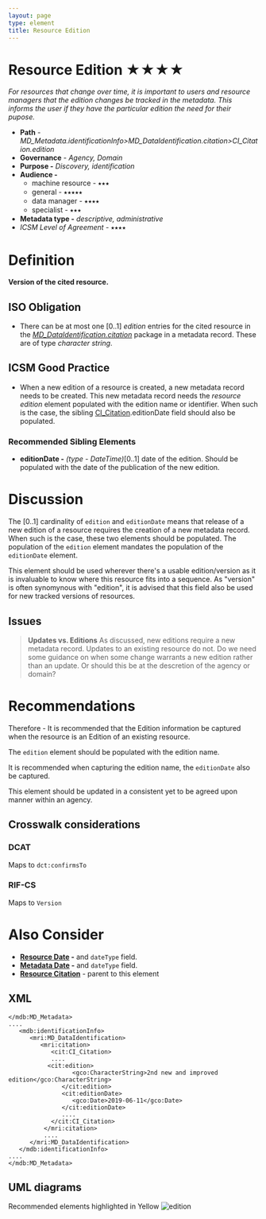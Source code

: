 ```yaml
---
layout: page
type: element
title: Resource Edition
---
```

#  Resource Edition ★★★★
*For resources that change over time, it is important to users and resource managers that the edition changes be tracked in the metadata.  This informs the user if they have the particular edition the need for their pupose.*

- **Path** - *MD_Metadata.identificationInfo>MD_DataIdentification.citation>CI_Citation.edition*
- **Governance** -  *Agency, Domain*
- **Purpose -** *Discovery, identification*
- **Audience -** 
  - machine resource - ⭑⭑⭑
  - general - ⭑⭑⭑⭑⭑
  - data manager - ⭑⭑⭑⭑
  - specialist - ⭑⭑⭑
- **Metadata type -** *descriptive, administrative*
- *ICSM Level of Agreement* - ⭑⭑⭑⭑

# Definition 
**Version of the cited resource.**

## ISO Obligation 
- There can be at most one [0..1] *edition* entries for the cited resource in the  *[MD_DataIdentification.citation](https://www.loomio.org/d/2mHdNrUR/md_identification-citation)* package in a metadata record. These are of type *character string*.

##  ICSM Good Practice 
- When a new edition of a resource is created, a new metadata record needs to be created. This new metadata record needs the *resource edition* element populated with the edition name or identifier.  When such is the case, the sibling [CI_Citation](https://www.loomio.org/d/Iei80UQH/class-ci_citation).editionDate field should also be populated.

### Recommended Sibling Elements 
- **editionDate -** *(type - DateTime)*[0..1] date of the edition. Should be populated with the date of  the publication of the new edition.

# Discussion 
The [0..1] cardinality of `edition` and `editionDate` means that release of a new edition of a resource requires the creation of a new metadata record.  When such is the case, these two elements should be populated. The population of the `edition` element mandates the population of the `editionDate` element.

This element should be used wherever there's a usable edition/version as it is invaluable to know where this resource fits into a sequence. As "version" is often synomynous with "edition", it is advised that this field also be used for new tracked versions of resources.

## Issues 
> **Updates vs. Editions**
As discussed, new editions require a new metadata record.  Updates to an existing resource do not.  Do we need some guidance on when some change warrants a new edition rather than an update. Or should this be at the descretion of the agency or domain?

# Recommendations 
Therefore - It is recommended that the Edition information be captured when the resource is an Edition of an existing resource.

The `edition` element should be populated with the edition name.

It is recommended when capturing the edition name, the `editionDate` also be captured.

This element should be updated in a consistent yet to be agreed upon manner within an agency.

## Crosswalk considerations

### DCAT
Maps to `dct:confirmsTo`

### RIF-CS
Maps to `Version`

# Also Consider
- **[Resource Date](https://www.loomio.org/d/wo72czua/md_identification-date-definition) -** and `dateType` field.
- **[Metadata Date](https://www.loomio.org/d/c7m9GKE1/md_metadata-dateinfo) -** and `dateType` field.
- **[Resource  Citation](https://www.loomio.org/d/2mHdNrUR/md_identification-citation)** - parent to this element

## XML 
```
</mdb:MD_Metadata>
....
   <mdb:identificationInfo>
      <mri:MD_DataIdentification>
         <mri:citation>
            <cit:CI_Citation>
            ....
   	       <cit:edition>
                  <gco:CharacterString>2nd new and improved edition</gco:CharacterString>
               </cit:edition>
               <cit:editionDate>
                  <gco:Date>2019-06-11</gco:Date>
               </cit:editionDate>
               ....
            </cit:CI_Citation>
          </mri:citation>
          ....
      </mri:MD_DataIdentification>
   </mdb:identificationInfo>
....
</mdb:MD_Metadata>
```

## UML diagrams
Recommended elements highlighted in Yellow
![edition](https://loomio-uploads.s3.amazonaws.com/documents/files/000/201/369/original/1560235173033)
